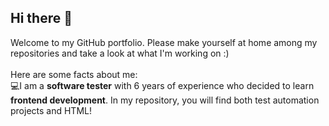 ## Hi there 👋
Welcome to my GitHub portfolio. Please make yourself at home among my repositories and take a look at what I'm working on :)
<br>
<br>Here are some facts about me:
<br>💻I am a <b>software tester</b> with 6 years of experience who decided to learn <b>frontend development</b>. In my repository, you will find both test automation projects and HTML!

<!--
**dagmara-opalka/dagmara-opalka** is a ✨ _special_ ✨ repository because its `README.md` (this file) appears on your GitHub profile.

Here are some ideas to get you started:

- 🔭 I’m currently working on ...
- 🌱 I’m currently learning ...
- 👯 I’m looking to collaborate on ...
- 🤔 I’m looking for help with ...
- 💬 Ask me about ...
- 📫 How to reach me: ...
- 😄 Pronouns: ...
- ⚡ Fun fact: ...
-->

